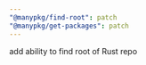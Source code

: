 ```yaml
---
"@manypkg/find-root": patch
"@manypkg/get-packages": patch
---
```


add ability to find root of Rust repo
